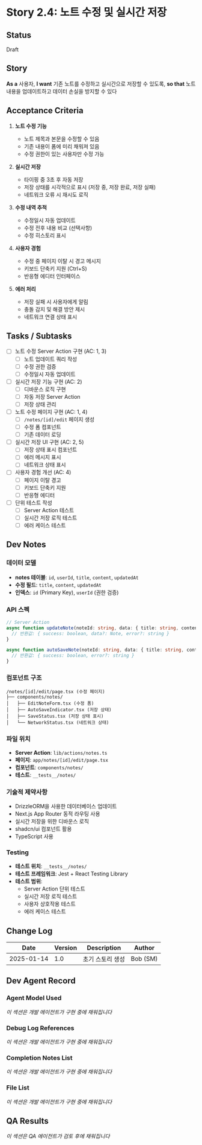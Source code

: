 # Story 2.4: 노트 수정 및 실시간 저장

## Status
Draft

## Story
**As a** 사용자,
**I want** 기존 노트를 수정하고 실시간으로 저장할 수 있도록,
**so that** 노트 내용을 업데이트하고 데이터 손실을 방지할 수 있다

## Acceptance Criteria

1. **노트 수정 기능**
   - 노트 제목과 본문을 수정할 수 있음
   - 기존 내용이 폼에 미리 채워져 있음
   - 수정 권한이 있는 사용자만 수정 가능

2. **실시간 저장**
   - 타이핑 중 3초 후 자동 저장
   - 저장 상태를 시각적으로 표시 (저장 중, 저장 완료, 저장 실패)
   - 네트워크 오류 시 재시도 로직

3. **수정 내역 추적**
   - 수정일시 자동 업데이트
   - 수정 전후 내용 비교 (선택사항)
   - 수정 히스토리 표시

4. **사용자 경험**
   - 수정 중 페이지 이탈 시 경고 메시지
   - 키보드 단축키 지원 (Ctrl+S)
   - 반응형 에디터 인터페이스

5. **에러 처리**
   - 저장 실패 시 사용자에게 알림
   - 충돌 감지 및 해결 방안 제시
   - 네트워크 연결 상태 표시

## Tasks / Subtasks

- [ ] 노트 수정 Server Action 구현 (AC: 1, 3)
  - [ ] 노트 업데이트 쿼리 작성
  - [ ] 수정 권한 검증
  - [ ] 수정일시 자동 업데이트

- [ ] 실시간 저장 기능 구현 (AC: 2)
  - [ ] 디바운스 로직 구현
  - [ ] 자동 저장 Server Action
  - [ ] 저장 상태 관리

- [ ] 노트 수정 페이지 구현 (AC: 1, 4)
  - [ ] `/notes/[id]/edit` 페이지 생성
  - [ ] 수정 폼 컴포넌트
  - [ ] 기존 데이터 로딩

- [ ] 실시간 저장 UI 구현 (AC: 2, 5)
  - [ ] 저장 상태 표시 컴포넌트
  - [ ] 에러 메시지 표시
  - [ ] 네트워크 상태 표시

- [ ] 사용자 경험 개선 (AC: 4)
  - [ ] 페이지 이탈 경고
  - [ ] 키보드 단축키 지원
  - [ ] 반응형 에디터

- [ ] 단위 테스트 작성
  - [ ] Server Action 테스트
  - [ ] 실시간 저장 로직 테스트
  - [ ] 에러 케이스 테스트

## Dev Notes

### 데이터 모델
- **notes 테이블**: `id`, `userId`, `title`, `content`, `updatedAt`
- **수정 필드**: `title`, `content`, `updatedAt`
- **인덱스**: `id` (Primary Key), `userId` (권한 검증)

### API 스펙
```typescript
// Server Action
async function updateNote(noteId: string, data: { title: string, content: string }) {
  // 반환값: { success: boolean, data?: Note, error?: string }
}

async function autoSaveNote(noteId: string, data: { title: string, content: string }) {
  // 반환값: { success: boolean, error?: string }
}
```

### 컴포넌트 구조
```
/notes/[id]/edit/page.tsx (수정 페이지)
├── components/notes/
│   ├── EditNoteForm.tsx (수정 폼)
│   ├── AutoSaveIndicator.tsx (저장 상태)
│   ├── SaveStatus.tsx (저장 상태 표시)
│   └── NetworkStatus.tsx (네트워크 상태)
```

### 파일 위치
- **Server Action**: `lib/actions/notes.ts`
- **페이지**: `app/notes/[id]/edit/page.tsx`
- **컴포넌트**: `components/notes/`
- **테스트**: `__tests__/notes/`

### 기술적 제약사항
- DrizzleORM을 사용한 데이터베이스 업데이트
- Next.js App Router 동적 라우팅 사용
- 실시간 저장을 위한 디바운스 로직
- shadcn/ui 컴포넌트 활용
- TypeScript 사용

### Testing
- **테스트 위치**: `__tests__/notes/`
- **테스트 프레임워크**: Jest + React Testing Library
- **테스트 범위**: 
  - Server Action 단위 테스트
  - 실시간 저장 로직 테스트
  - 사용자 상호작용 테스트
  - 에러 케이스 테스트

## Change Log

| Date | Version | Description | Author |
|------|---------|-------------|--------|
| 2025-01-14 | 1.0 | 초기 스토리 생성 | Bob (SM) |

## Dev Agent Record

### Agent Model Used
*이 섹션은 개발 에이전트가 구현 중에 채워집니다*

### Debug Log References
*이 섹션은 개발 에이전트가 구현 중에 채워집니다*

### Completion Notes List
*이 섹션은 개발 에이전트가 구현 중에 채워집니다*

### File List
*이 섹션은 개발 에이전트가 구현 중에 채워집니다*

## QA Results
*이 섹션은 QA 에이전트가 검토 후에 채워집니다*



